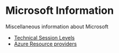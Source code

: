 # Microsoft Information

Miscellaneous information about Microsoft

- [Technical Session Levels](https://github.com/frkim/Microsoft_Information/blob/main/Technical%20Session%20Levels.md)
- [Azure Resource providers](https://github.com/frkim/Microsoft_Information/blob/main/azure_providers.md)
